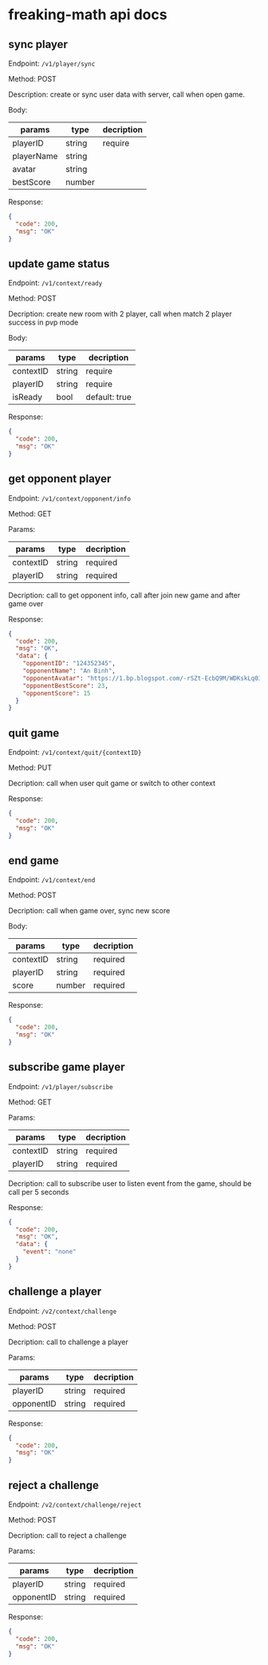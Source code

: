 # freaking-math api docs

## sync player

Endpoint: `/v1/player/sync`

Method: POST

Description: create or sync user data with server, call when open game.

Body:

| params     | type   | decription |
| ---------- | ------ | ---------- |
| playerID   | string | require    |
| playerName | string |            |
| avatar     | string |            |
| bestScore  | number |            |

Response:

```json
{
  "code": 200,
  "msg": "OK"
}
```

## update game status

Endpoint: `/v1/context/ready`

Method: POST

Decription: create new room with 2 player, call when match 2 player success in pvp mode

Body:

| params    | type   | decription    |
| --------- | ------ | ------------- |
| contextID | string | require       |
| playerID  | string | require       |
| isReady   | bool   | default: true |

Response:

```json
{
  "code": 200,
  "msg": "OK"
}
```

## get opponent player

Endpoint: `/v1/context/opponent/info`

Method: GET

Params:

| params    | type   | decription |
| --------- | ------ | ---------- |
| contextID | string | required   |
| playerID  | string | required   |

Decription: call to get opponent info, call after join new game and after game over

Response:

```json
{
  "code": 200,
  "msg": "OK",
  "data": {
    "opponentID": "124352345",
    "opponentName": "An Binh",
    "opponentAvatar": "https://1.bp.blogspot.com/-rSZt-EcbQ9M/WDKskLq03XI/AAAAAAAAOps/UXTVLZ9ApDMc6cwXusgrKndugVKPk8lpgCK4B/s400/Phanpy.png",
    "opponentBestScore": 23,
    "opponentScore": 15
  }
}
```

## quit game

Endpoint: `/v1/context/quit/{contextID}`

Method: PUT

Decription: call when user quit game or switch to other context

Response:

```json
{
  "code": 200,
  "msg": "OK"
}
```

## end game

Endpoint: `/v1/context/end`

Method: POST

Decription: call when game over, sync new score

Body:

| params    | type   | decription |
| --------- | ------ | ---------- |
| contextID | string | required   |
| playerID  | string | required   |
| score     | number | required   |

Response:

```json
{
  "code": 200,
  "msg": "OK"
}
```

## subscribe game player

Endpoint: `/v1/player/subscribe`

Method: GET

Params:

| params    | type   | decription |
| --------- | ------ | ---------- |
| contextID | string | required   |
| playerID  | string | required   |

Decription: call to subscribe user to listen event from the game, should be call per 5 seconds

Response:

```json
{
  "code": 200,
  "msg": "OK",
  "data": {
    "event": "none"
  }
}
```

## challenge a player

Endpoint: `/v2/context/challenge`

Method: POST

Decription: call to challenge a player

Params:

| params     | type   | decription |
| ---------- | ------ | ---------- |
| playerID   | string | required   |
| opponentID | string | required   |

Response:

```json
{
  "code": 200,
  "msg": "OK"
}
```

## reject a challenge

Endpoint: `/v2/context/challenge/reject`

Method: POST

Decription: call to reject a challenge

Params:

| params     | type   | decription |
| ---------- | ------ | ---------- |
| playerID   | string | required   |
| opponentID | string | required   |

Response:

```json
{
  "code": 200,
  "msg": "OK"
}
```
